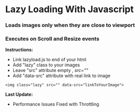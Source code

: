 # Lazy Loading With Javascript

### Loads images only when they are close to viewport ###

### Executes on Scroll and Resize events ###

__Instructions:__
* Link lazyload.js to end of your html
* Add "lazy" class to your images
* Leave "src" attribute empty , *src=""*
* Add "data-src" attribute with real link to image


```###Example###
<img class="lazy" src="" data-src="linkToYourImage">
```


__Last Update:__
- Performance Issues Fixed with Throttling
